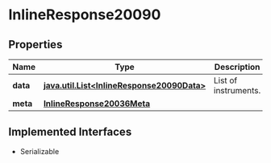 

# InlineResponse20090


## Properties

Name | Type | Description | Notes
------------ | ------------- | ------------- | -------------
**data** | [**java.util.List&lt;InlineResponse20090Data&gt;**](InlineResponse20090Data.md) | List of instruments. |  [optional]
**meta** | [**InlineResponse20036Meta**](InlineResponse20036Meta.md) |  |  [optional]


## Implemented Interfaces

* Serializable



